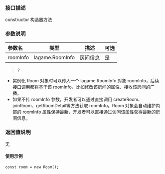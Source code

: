 
### 接口描述
constructor 构造器方法


### 参数说明

|参数名|类型|描述|可选|
|:---|---|---|---|
|roomInfo|lagame.RoomInfo|房间信息|是|

>?
- 实例化 Room 对象时可以传入一个 lagame.RoomInfo 对象 roomInfo，后续接口调用都将基于该 roomInfo，比如修改该房间的属性、接收该房间的广播。
- 如果不传 roomInfo 参数，开发者可以通过直接调用 createRoom、joinRoom、getRoomDetail等方法获取 roomInfo。Room 对象会自动维护内部的 roomInfo 属性保持最新，开发者可以直接通过访问该属性获得最新的房间信息。


### 返回值说明
无



#### 使用示例
```
const room = new Room();
```
